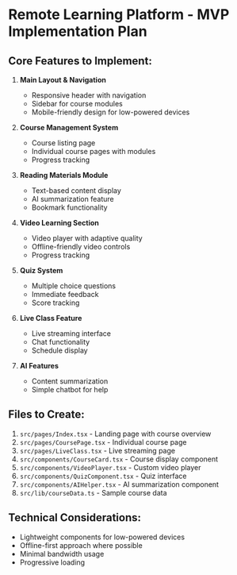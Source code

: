 # Remote Learning Platform - MVP Implementation Plan

## Core Features to Implement:
1. **Main Layout & Navigation**
   - Responsive header with navigation
   - Sidebar for course modules
   - Mobile-friendly design for low-powered devices

2. **Course Management System**
   - Course listing page
   - Individual course pages with modules
   - Progress tracking

3. **Reading Materials Module**
   - Text-based content display
   - AI summarization feature
   - Bookmark functionality

4. **Video Learning Section**
   - Video player with adaptive quality
   - Offline-friendly video controls
   - Progress tracking

5. **Quiz System**
   - Multiple choice questions
   - Immediate feedback
   - Score tracking

6. **Live Class Feature**
   - Live streaming interface
   - Chat functionality
   - Schedule display

7. **AI Features**
   - Content summarization
   - Simple chatbot for help

## Files to Create:
1. `src/pages/Index.tsx` - Landing page with course overview
2. `src/pages/CoursePage.tsx` - Individual course page
3. `src/pages/LiveClass.tsx` - Live streaming page
4. `src/components/CourseCard.tsx` - Course display component
5. `src/components/VideoPlayer.tsx` - Custom video player
6. `src/components/QuizComponent.tsx` - Quiz interface
7. `src/components/AIHelper.tsx` - AI summarization component
8. `src/lib/courseData.ts` - Sample course data

## Technical Considerations:
- Lightweight components for low-powered devices
- Offline-first approach where possible
- Minimal bandwidth usage
- Progressive loading